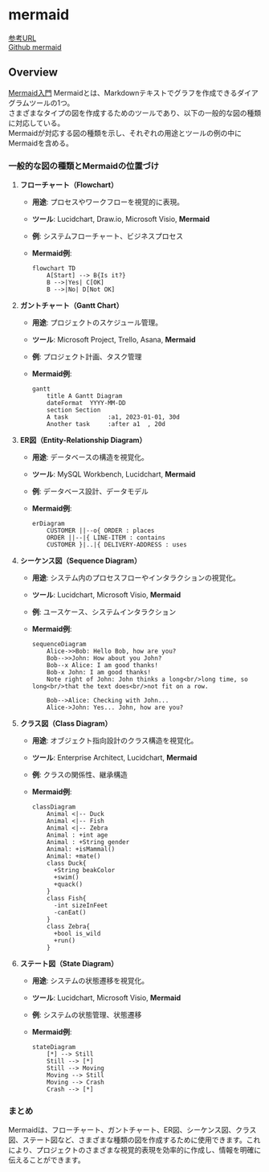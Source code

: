 # mermaid

[参考URL](https://qiita.com/Tachy_Pochy/items/ee79fc5c572fa5661989)  
[Github mermaid](https://usefuledge.com/vscodemermaidsupport.html)

## Overview

[Mermaid入門](https://zenn.dev/kento_mm_ninw/articles/8b10afdbef306a)
Mermaidとは、Markdownテキストでグラフを作成できるダイアグラムツールの1つ。  
さまざまなタイプの図を作成するためのツールであり、以下の一般的な図の種類に対応している。  
Mermaidが対応する図の種類を示し、それぞれの用途とツールの例の中にMermaidを含める。

### 一般的な図の種類とMermaidの位置づけ

1. **フローチャート（Flowchart）**
   - **用途**: プロセスやワークフローを視覚的に表現。
   - **ツール**: Lucidchart, Draw.io, Microsoft Visio, **Mermaid**
   - **例**: システムフローチャート、ビジネスプロセス
   - **Mermaid例**:

     ```mermaid
     flowchart TD
         A[Start] --> B{Is it?}
         B -->|Yes| C[OK]
         B -->|No| D[Not OK]
     ```

2. **ガントチャート（Gantt Chart）**
   - **用途**: プロジェクトのスケジュール管理。
   - **ツール**: Microsoft Project, Trello, Asana, **Mermaid**
   - **例**: プロジェクト計画、タスク管理
   - **Mermaid例**:

     ```mermaid
     gantt
         title A Gantt Diagram
         dateFormat  YYYY-MM-DD
         section Section
         A task           :a1, 2023-01-01, 30d
         Another task     :after a1  , 20d
     ```

3. **ER図（Entity-Relationship Diagram）**
   - **用途**: データベースの構造を視覚化。
   - **ツール**: MySQL Workbench, Lucidchart, **Mermaid**
   - **例**: データベース設計、データモデル
   - **Mermaid例**:

     ```mermaid
     erDiagram
         CUSTOMER ||--o{ ORDER : places
         ORDER ||--|{ LINE-ITEM : contains
         CUSTOMER }|..|{ DELIVERY-ADDRESS : uses
     ```

4. **シーケンス図（Sequence Diagram）**
   - **用途**: システム内のプロセスフローやインタラクションの視覚化。
   - **ツール**: Lucidchart, Microsoft Visio, **Mermaid**
   - **例**: ユースケース、システムインタラクション
   - **Mermaid例**:

     ```mermaid
     sequenceDiagram
         Alice->>Bob: Hello Bob, how are you?
         Bob-->>John: How about you John?
         Bob--x Alice: I am good thanks!
         Bob-x John: I am good thanks!
         Note right of John: John thinks a long<br/>long time, so long<br/>that the text does<br/>not fit on a row.

         Bob-->Alice: Checking with John...
         Alice->John: Yes... John, how are you?
     ```

5. **クラス図（Class Diagram）**
   - **用途**: オブジェクト指向設計のクラス構造を視覚化。
   - **ツール**: Enterprise Architect, Lucidchart, **Mermaid**
   - **例**: クラスの関係性、継承構造
   - **Mermaid例**:

     ```mermaid
     classDiagram
         Animal <|-- Duck
         Animal <|-- Fish
         Animal <|-- Zebra
         Animal : +int age
         Animal : +String gender
         Animal: +isMammal()
         Animal: +mate()
         class Duck{
           +String beakColor
           +swim()
           +quack()
         }
         class Fish{
           -int sizeInFeet
           -canEat()
         }
         class Zebra{
           +bool is_wild
           +run()
         }
     ```

6. **ステート図（State Diagram）**
   - **用途**: システムの状態遷移を視覚化。
   - **ツール**: Lucidchart, Microsoft Visio, **Mermaid**
   - **例**: システムの状態管理、状態遷移
   - **Mermaid例**:

     ```mermaid
     stateDiagram
         [*] --> Still
         Still --> [*]
         Still --> Moving
         Moving --> Still
         Moving --> Crash
         Crash --> [*]
     ```

### まとめ

Mermaidは、フローチャート、ガントチャート、ER図、シーケンス図、クラス図、ステート図など、さまざまな種類の図を作成するために使用できます。これにより、プロジェクトのさまざまな視覚的表現を効率的に作成し、情報を明確に伝えることができます。
